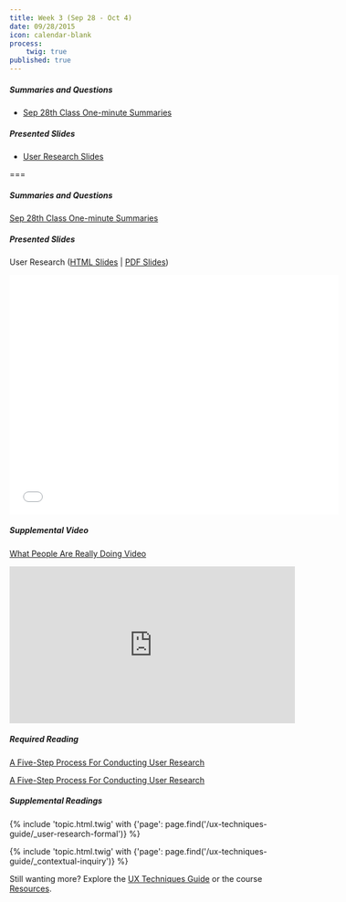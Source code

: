 ```yaml
---
title: Week 3 (Sep 28 - Oct 4)
date: 09/28/2015
icon: calendar-blank
process:
    twig: true
published: true
---
```


##### Summaries and Questions  
*   [Sep 28th Class One-minute Summaries](https://canvas.sfu.ca/courses/22099/discussion_topics/382624)

##### Presented Slides  
*   [User Research Slides](http://slides.com/paulhibbitts/cmpt-363-153-user-research#/)  

===

<style>iframe.embedly-card{float:left;}</style>
##### Summaries and Questions  
[Sep 28th Class One-minute Summaries](https://canvas.sfu.ca/courses/22099/discussion_topics/382624)  

##### Presented Slides  
User Research ([HTML Slides](http://slides.com/paulhibbitts/cmpt-363-153-user-research#/) | [PDF Slides](http://1drv.ms/1jnWCgi))

<div class="row">
  <div class="col s10">
    <div class="video-container"><iframe src="//slides.com/paulhibbitts/cmpt-363-153-user-research/embed?style=light" width="576" height="420" scrolling="no" frameborder="0" webkitallowfullscreen mozallowfullscreen allowfullscreen></iframe></div>
  </div>
</div>

##### Supplemental Video  
[What People Are Really Doing Video](http://vimeo.com/album/169777/video/7099570)  
<div class="row">
  <div class="col s10">
  <div class="video-container"><iframe src="https://player.vimeo.com/video/7099570" width="500" height="275" frameborder="0" webkitallowfullscreen mozallowfullscreen allowfullscreen></iframe></div>
  </div>
</div>

##### Required Reading  
[A Five-Step Process For Conducting User Research](http://www.smashingmagazine.com/2013/09/23/5-step-process-conducting-user-research/)  
<div class="row">
  <div class="col s10">
    <a class="embedly-card" href="http://www.smashingmagazine.com/2013/09/23/5-step-process-conducting-user-research/">A Five-Step Process For Conducting User Research</a>
<script async src="//cdn.embedly.com/widgets/platform.js" charset="UTF-8"></script>
  </div>
</div>  

##### Supplemental Readings
{% include 'topic.html.twig' with {'page': page.find('/ux-techniques-guide/_user-research-formal')} %}

{% include 'topic.html.twig' with {'page': page.find('/ux-techniques-guide/_contextual-inquiry')} %}  

Still wanting more? Explore the [UX Techniques Guide](../../ux-techniques-guide) or the course [Resources](../../resources).  
